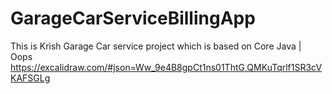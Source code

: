 # GarageCarServiceBillingApp
This is Krish Garage Car service project which is based on Core Java | Oops
https://excalidraw.com/#json=Ww_9e4B8gpCt1ns01ThtG,QMKuTqrlf1SR3cVKAFSGLg
